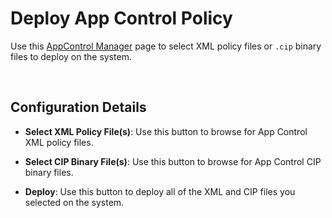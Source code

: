 # Deploy App Control Policy

Use this [AppControl Manager](https://github.com/HotCakeX/Harden-Windows-Security/wiki/AppControl-Manager) page to select XML policy files or `.cip` binary files to deploy on the system.

<br>

## Configuration Details

* **Select XML Policy File(s)**: Use this button to browse for App Control XML policy files.

* **Select CIP Binary File(s)**: Use this button to browse for App Control CIP binary files.

* **Deploy**: Use this button to deploy all of the XML and CIP files you selected on the system.

<br>
